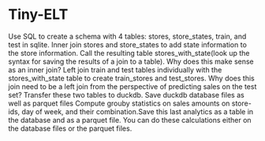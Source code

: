 # Tiny-ELT
Use SQL to create a schema with 4 tables: stores, store_states, train, and test in sqlite.
Inner join stores and store_states to add state information to the store information. Call the resulting table stores_with_state(look up the syntax for saving the results of a join to a table). Why does this make sense as an inner join?
Left join train and test tables individually with the stores_with_state table to create train_stores and test_stores. Why does this join need to be a left join from the perspective of predicting sales on the test set?
Transfer these two tables to duckdb. Save duckdb database files as well as parquet files
Compute grouby statistics on sales amounts on store-ids, day of week, and their combination.Save this last analytics as a table in the database and as a parquet file. You can do these calculations either on the database files or the parquet files.
